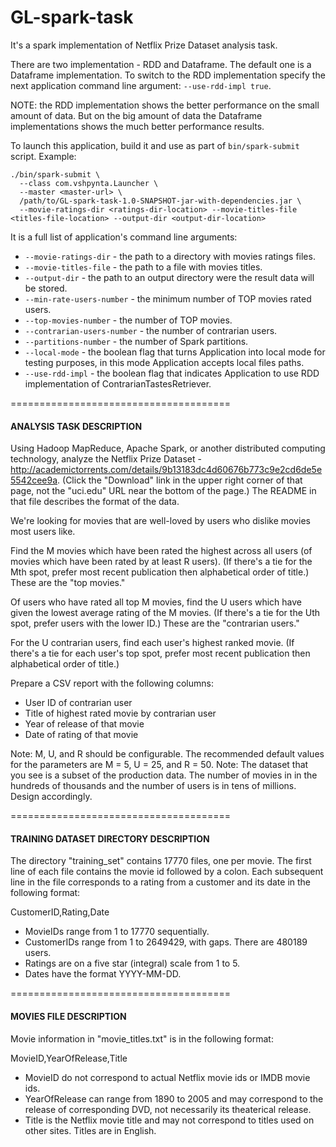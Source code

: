 # GL-spark-task

It's a spark implementation of Netflix Prize Dataset analysis task.

There are two implementation - RDD and Dataframe.
The default one is a Dataframe implementation.
To switch to the RDD implementation specify the next application command line argument: `--use-rdd-impl true`.

NOTE: the RDD implementation shows the better performance on the small amount of data.
But on the big amount of data the Dataframe implementations shows the much better performance results.   

To launch this application, build it and use as part of `bin/spark-submit` script.
Example:
````
./bin/spark-submit \
  --class com.vshpynta.Launcher \
  --master <master-url> \
  /path/to/GL-spark-task-1.0-SNAPSHOT-jar-with-dependencies.jar \
  --movie-ratings-dir <ratings-dir-location> --movie-titles-file <titles-file-location> --output-dir <output-dir-location>
````
It is a full list of application's command line arguments:

- `--movie-ratings-dir` - the path to a directory with movies ratings files.
- `--movie-titles-file` - the path to a file with movies titles.
- `--output-dir` - the path to an output directory were the result data will be stored.
- `--min-rate-users-number` - the minimum number of TOP movies rated users.
- `--top-movies-number` - the number of TOP movies.
- `--contrarian-users-number` - the number of contrarian users.
- `--partitions-number` - the number of Spark partitions.
- `--local-mode` - the boolean flag that turns Application into local mode for testing purposes, in this mode Application accepts local files paths.
- `--use-rdd-impl` - the boolean flag that indicates Application to use RDD implementation of ContrarianTastesRetriever.

======================================
#### ANALYSIS TASK DESCRIPTION
 Using Hadoop MapReduce, Apache Spark, or another distributed computing technology, 
 analyze the Netflix Prize Dataset - http://academictorrents.com/details/9b13183dc4d60676b773c9e2cd6de5e5542cee9a. 
 (Click the "Download" link in the upper right corner of that page, not the "uci.edu" URL near the bottom of the page.) 
 The README in that file describes the format of the data.
 
 We're looking for movies that are well-loved by users who dislike movies most users like.
 
 Find the M movies which have been rated the highest across all users (of movies which have been rated by at least R users). (If there's a tie for the Mth spot, prefer most recent publication then alphabetical order of title.) 
 These are the "top movies."
 
 Of users who have rated all top M movies, find the U users which have given the lowest average rating of the M movies. (If there's a tie for the Uth spot, prefer users with the lower ID.) 
 These are the "contrarian users."
 
 For the U contrarian users, find each user's highest ranked movie. 
 (If there's a tie for each user's top spot, prefer most recent publication then alphabetical order of title.)
 
 Prepare a CSV report with the following columns:
 
 - 	User ID of contrarian user
 - 	Title of highest rated movie by contrarian user
 - 	Year of release of that movie
 - 	Date of rating of that movie

 Note: M, U, and R should be configurable. The recommended default values for the parameters are M = 5, U = 25, and R = 50.
 Note: The dataset that you see is a subset of the production data. The number of movies in in the hundreds of thousands and the number of users is in tens of millions. Design accordingly.
 

======================================
#### TRAINING DATASET DIRECTORY DESCRIPTION

The directory "training_set" contains 17770 files, one
per movie.  The first line of each file contains the movie id followed by a
colon.  Each subsequent line in the file corresponds to a rating from a customer
and its date in the following format:

CustomerID,Rating,Date

- MovieIDs range from 1 to 17770 sequentially.
- CustomerIDs range from 1 to 2649429, with gaps. There are 480189 users.
- Ratings are on a five star (integral) scale from 1 to 5.
- Dates have the format YYYY-MM-DD.

======================================
#### MOVIES FILE DESCRIPTION

Movie information in "movie_titles.txt" is in the following format:

MovieID,YearOfRelease,Title

- MovieID do not correspond to actual Netflix movie ids or IMDB movie ids.
- YearOfRelease can range from 1890 to 2005 and may correspond to the release of
  corresponding DVD, not necessarily its theaterical release.
- Title is the Netflix movie title and may not correspond to
  titles used on other sites.  Titles are in English.